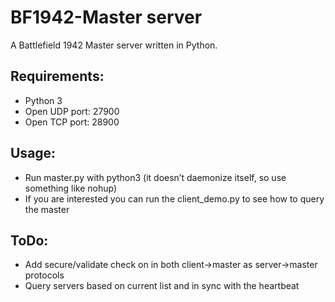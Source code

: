 # BF1942-Master server
A Battlefield 1942 Master server written in Python.
## Requirements:
- Python 3
- Open UDP port: 27900
- Open TCP port: 28900
## Usage:
- Run master.py with python3 (it doesn’t daemonize itself, so use something like nohup)
- If you are interested you can run the client_demo.py to see how to query the master
## ToDo:
- Add secure/validate check on in both client->master as server->master protocols
- Query servers based on current list and in sync with the heartbeat